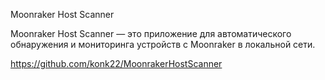 Moonraker Host Scanner

Moonraker Host Scanner — это приложение для автоматического обнаружения и мониторинга устройств с Moonraker в локальной сети.

https://github.com/konk22/MoonrakerHostScanner